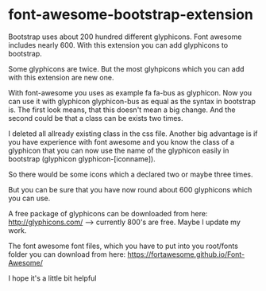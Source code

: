 # font-awesome-bootstrap-extension
Bootstrap uses about 200 hundred different glyphicons. Font awesome includes nearly 600. With this extension you can add glyphicons to bootstrap.

Some glyphicons are twice. But the most glyhpicons which you can add with this extension are new one.

With font-awesome you uses as example fa fa-bus as glyphicon. Now you can use it with glyphicon glyphicon-bus as equal as the syntax in bootstrap is. The first look means, that this doesn't mean a big change. And the second could be that a class can be exists two times.

I deleted all allready existing class in the css file. Another big advantage is if you have experience with font awesome and you know the class of a glyphicon that you can now use the name of the glyphicon easily in bootstrap (glyphicon glyphicon-[iconname]).

So there would be some icons which a declared two or maybe three times.

But you can be sure that you have now round about 600 glyphicons which you can use.

A free package of glyphicons can be downloaded from here:
http://glyphicons.com/    --> currently 800's are free. Maybe I update my work.

The font awesome font files, which you have to put into you root/fonts folder you can download from here:
https://fortawesome.github.io/Font-Awesome/

I hope it's a little bit helpful
